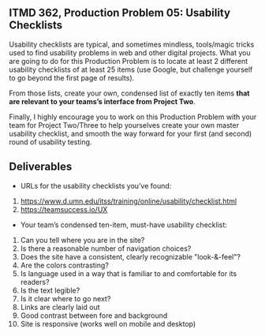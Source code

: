 ## ITMD 362, Production Problem 05: Usability Checklists

Usability checklists are typical, and sometimes mindless, tools/magic tricks used to find usability
problems in web and other digital projects. What you are going to do for this Production Problem is
to locate at least 2 different usability checklists of at least 25 items (use Google, but challenge
yourself to go beyond the first page of results).

From those lists, create your own, condensed list of exactly ten items **that are relevant to your
teams’s interface from Project Two**.

Finally, I highly encourage you to work on this Production Problem with your team for Project
Two/Three to help yourselves create your own master usability checklist, and smooth the way forward
for your first (and second) round of usability testing.

## Deliverables

* URLs for the usability checklists you’ve found:

1. https://www.d.umn.edu/itss/training/online/usability/checklist.html
2. https://teamsuccess.io/UX

* Your team’s condensed ten-item, must-have usability checklist:

1. Can you tell where you are in the site?
2. Is there a reasonable number of navigation choices?
3. Does the site have a consistent, clearly recognizable "look-&-feel"?
4. Are the colors contrasting?
5. Is language used in a way that is familiar to and comfortable for its readers?
6. Is the text legible?
7. Is it clear where to go next?
8. Links are clearly laid out
9. Good contrast between fore and background
10. Site is responsive (works well on mobile and desktop)
